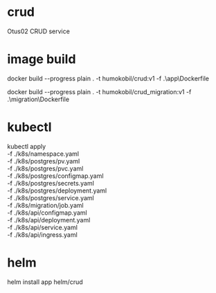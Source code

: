 # crud
Otus02 CRUD service

# image build
docker build --progress plain . -t humokobil/crud:v1 -f .\app\Dockerfile
 
docker build --progress plain . -t humokobil/crud_migration:v1 -f .\migration\Dockerfile


# kubectl 
 kubectl apply \
 -f ./k8s/namespace.yaml \
 -f ./k8s/postgres/pv.yaml \
 -f ./k8s/postgres/pvc.yaml \
 -f ./k8s/postgres/configmap.yaml \
 -f ./k8s/postgres/secrets.yaml \
 -f ./k8s/postgres/deployment.yaml \
 -f ./k8s/postgres/service.yaml \
 -f ./k8s/migration/job.yaml \
 -f ./k8s/api/configmap.yaml \
 -f ./k8s/api/deployment.yaml \
 -f ./k8s/api/service.yaml \
 -f ./k8s/api/ingress.yaml


 # helm
 helm install app helm/crud
